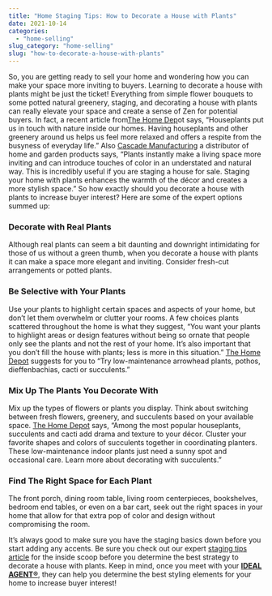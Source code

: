 ```yaml
---
title: "Home Staging Tips: How to Decorate a House with Plants"
date: 2021-10-14
categories: 
  - "home-selling"
slug_category: "home-selling"
slug: "how-to-decorate-a-house-with-plants"
---
```


So, you are getting ready to sell your home and wondering how you can make your space more inviting to buyers. Learning to decorate a house with plants might be just the ticket! Everything from simple flower bouquets to some potted natural greenery, staging, and decorating a house with plants can really elevate your space and create a sense of Zen for potential buyers. In fact, a recent article from[The Home Dep](https://www.homedepot.com/c/ai/5-ways-to-decorate-your-space-with-houseplants-in-mind/9ba683603be9fa5395fab9011e294eaa)ot says, “Houseplants put us in touch with nature inside our homes. Having houseplants and other greenery around us helps us feel more relaxed and offers a respite from the busyness of everyday life.” Also [Cascade Manufacturing](https://www.cascademanufacturing.com/blogs/cascade-manufacturing/staging-your-home-with-plants) a distributor of home and garden products says, “Plants instantly make a living space more inviting and can introduce touches of color in an understated and natural way. This is incredibly useful if you are staging a house for sale. Staging your home with plants enhances the warmth of the décor and creates a more stylish space.” So how exactly should you decorate a house with plants to increase buyer interest? Here are some of the expert options summed up:

### **Decorate with Real Plants**

Although real plants can seem a bit daunting and downright intimidating for those of us without a green thumb, when you decorate a house with plants it can make a space more elegant and inviting. Consider fresh-cut arrangements or potted plants.

### **Be Selective with Your Plants**

Use your plants to highlight certain spaces and aspects of your home, but don’t let them overwhelm or clutter your rooms. A few choices plants scattered throughout the home is what they suggest, “You want your plants to highlight areas or design features without being so ornate that people only see the plants and not the rest of your home. It’s also important that you don’t fill the house with plants; less is more in this situation.” [The Home Depot](https://www.homedepot.com/c/ai/5-ways-to-decorate-your-space-with-houseplants-in-mind/9ba683603be9fa5395fab9011e294eaa) suggests for you to “Try low-maintenance arrowhead plants, pothos, dieffenbachias, cacti or succulents.”  

### **Mix Up The Plants You Decorate With**

Mix up the types of flowers or plants you display. Think about switching between fresh flowers, greenery, and succulents based on your available space. [The Home Depot](https://www.homedepot.com/c/ai/5-ways-to-decorate-your-space-with-houseplants-in-mind/9ba683603be9fa5395fab9011e294eaa) says, “Among the most popular houseplants, succulents and cacti add drama and texture to your décor. Cluster your favorite shapes and colors of succulents together in coordinating planters. These low-maintenance indoor plants just need a sunny spot and occasional care. Learn more about decorating with succulents.”

### **Find The Right Space for Each Plant**

The front porch, dining room table, living room centerpieces, bookshelves, bedroom end tables, or even on a bar cart, seek out the right spaces in your home that allow for that extra pop of color and design without compromising the room.

It’s always good to make sure you have the staging basics down before you start adding any accents. Be sure you check out our expert [staging tips article](http://blog.idealagent.com/experts-weigh-in-on-benefits-of-home-staging) for the inside scoop before you determine the best strategy to decorate a house with plants. Keep in mind, once you meet with your **[IDEAL AGENT®](https://idealagent.com/)**, they can help you determine the best styling elements for your home to increase buyer interest!
